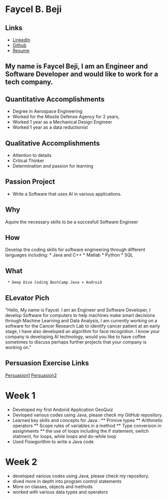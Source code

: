 # Faycel B. Beji

## Links

* [LinkedIn](https://www.linkedin.com/in/faycel-beji-22b35166/)
* [Github](https://github.com/fbeji)
* [Resume](https://github.com/fbeji/fbeji.github.io/blob/master/Resume_2018GRADU.pdf)


## My name is Faycel Beji, I am an Engineer and Software Developer and would like to work for a tech company. 

## Quantitative Accomplishments
* Degree in Aerospace Engineering
* Worked for the Missile Defense Agency for 2 years, 
* Worked 1 year as a Mechanical Design Engineer
* Worked 1 year as a data reductionist


## Qualitative Accomplishments
* Attention to details 
* Critical Thinker
* Determination and passion for learning


## Passion Project
* Write a Software that uses AI in various applications.


## Why
Aquire the necessary skills to be a succesfull Software Engineer

## How
Develop the coding skills for software engineering through different languages including:
     * Java and C++
     * Matlab
     * Python
     * SQL
## What
     * Deep Dive Coding BootCamp Java + Android 
     
## ELevator Pich

"Hello, My name is Faycel. I am an Engineer and Software Developer, I develop Software for computers to help machines make smart decisions through Machine Learning and Data Analysis, I am currently working on a software for the Cancer Research Lab to identify cancer patient at an early stage, I have also developed an algorithm for face recognition. I know your company is developing AI technology, would you like to have coffee sometimes to discuss perhaps further projects that your company is working on." 

## Persuasion Exercise Links

[Persuasion1](https://github.com/fbeji/fbeji.github.io/issues/2)
[Persuasion2](https://github.com/fbeji/fbeji.github.io/issues/3)




# Week 1

 * Developed my first Andorid Application GeoQuiz
 * Devloped various codes using Java, please check my GitHub repository.
 * Learned key skills and concepts for Java : 
 ** Primive types
 ** Arithmetic operators
 ** Scope rules of variables in a method
 ** Type conversion in assignments
 ** the use of loops including the if statement, switch statment, for loops, while loops and do-while loop
 * Used Flowgorithm to write a Java code
 
# Week 2 

* developed various codes using Java, please check my repository.
* dived more in depth into program control statements
* More on classes, objects and methods
* worked with various data types and operators




